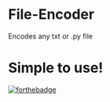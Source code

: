 # File-Encoder
Encodes any txt or .py file
# Simple to use!
[![forthebadge](https://forthebadge.com/images/badges/compatibility-blackberry.svg)](https://forthebadge.com)
